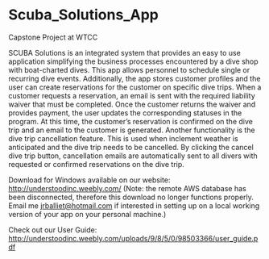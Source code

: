# Scuba_Solutions_App
Capstone Project at WTCC

SCUBA Solutions is an integrated system that provides an easy to use application simplifying the business processes encountered by a dive shop with boat-charted dives.  This app allows personnel to schedule single or recurring dive events.  Additionally, the app stores customer profiles and the user can create reservations for the customer on specific dive trips.  When a customer requests a reservation, an email is sent with the required liability waiver that must be completed.  Once the customer returns the waiver and provides payment, the user updates the corresponding statuses in the program.  At this time, the customer’s reservation is confirmed on the dive trip and an email to the customer is generated.  Another functionality is the dive trip cancellation feature.  This is used when inclement weather is anticipated and the dive trip needs to be cancelled.  By clicking the cancel dive trip button, cancellation emails are automatically sent to all divers with requested or confirmed reservations on the dive trip. 


Download for Windows available on our website: http://understoodinc.weebly.com/
(Note: the remote AWS database has been disconnected, therefore this download no longer functions properly. Email me <jrballiet@hotmail.com> if interested in setting up on a local working version of your app on your personal machine.)

Check out our User Guide: 
http://understoodinc.weebly.com/uploads/9/8/5/0/98503366/user_guide.pdf
